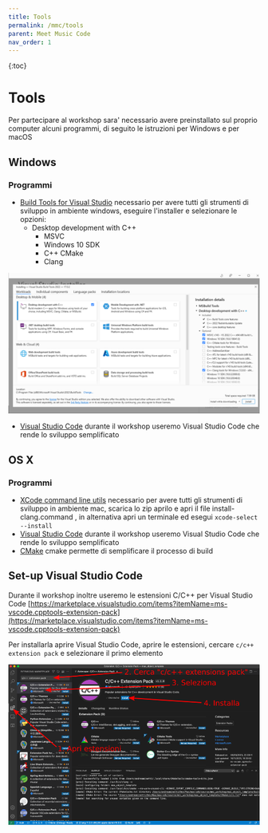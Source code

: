 ```yaml
---
title: Tools
permalink: /mmc/tools
parent: Meet Music Code
nav_order: 1
---
```


{:toc}

# Tools

Per partecipare al workshop sara' necessario avere preinstallato sul proprio computer alcuni programmi, di seguito le istruzioni per Windows e per macOS

## Windows

### Programmi
- [Build Tools for Visual Studio](https://visualstudio.microsoft.com/downloads/#build-tools-for-visual-studio-2022) necessario per avere tutti gli strumenti di sviluppo in ambiente windows, eseguire l'installer e selezionare le opzioni:
    - Desktop development with C++
        - MSVC
        - Windows 10 SDK
        - C++ CMake
        - Clang

![VS Build Tools](https://raw.githubusercontent.com/max-externals/site/main/media/VSBuildTools.PNG)

- [Visual Studio Code](https://code.visualstudio.com/) durante il workshop useremo Visual Studio Code che rende lo sviluppo semplificato


## OS X

### Programmi
- [XCode command line utils](https://raw.githubusercontent.com/max-externals/site/main/tools/install-clang.zip) necessario per avere tutti gli strumenti di sviluppo in ambiente mac, scarica lo zip aprilo e apri il file install-clang.command , in alternativa apri un terminale ed esegui `xcode-select --install`
- [Visual Studio Code](https://code.visualstudio.com/) durante il workshop useremo Visual Studio Code che rende lo sviluppo semplificato
- [CMake](https://cmake.org/download/) cmake permette di semplificare il processo di build

## Set-up Visual Studio Code

Durante il workshop inoltre useremo le estensioni C/C++ per Visual Studio Code [https://marketplace.visualstudio.com/items?itemName=ms-vscode.cpptools-extension-pack](https://marketplace.visualstudio.com/items?itemName=ms-vscode.cpptools-extension-pack)

Per installarla aprire Visual Studio Code, aprire le estensioni, cercare `c/c++ extension pack` e selezionare il primo elemento

![Install C++ Extension](https://raw.githubusercontent.com/max-externals/site/main/media/vs_code_cpp_extension.png)
